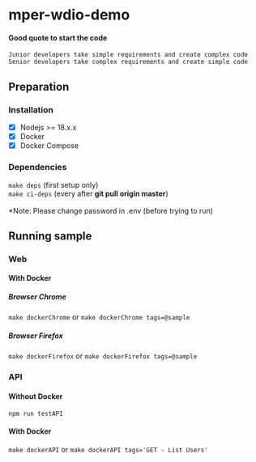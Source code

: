 # mper-wdio-demo

#### Good quote to start the code
```
Junior developers take simple requirements and create complex code
Senior developers take complex requirements and create simple code
```

## Preparation
### Installation
- [x] Nodejs >= 18.x.x
- [x] Docker
- [x] Docker Compose

### Dependencies
`make deps` (first setup only)</br>
`make ci-deps` (every after **git pull origin master**)<br/><br/>
*Note: Please change password in .env (before trying to run)

## Running sample
### Web
#### With Docker
##### Browser Chrome
`make dockerChrome` or `make dockerChrome tags=@sample`

##### Browser Firefox
`make dockerFirefox` or `make dockerFirefox tags=@sample`

### API
#### Without Docker
`npm run testAPI`

#### With Docker
`make dockerAPI` or `make dockerAPI tags='GET - List Users'`
